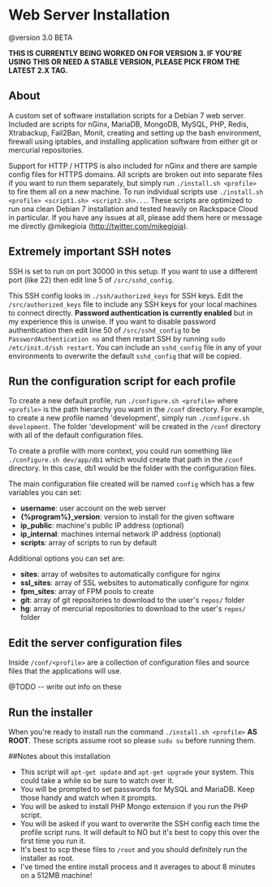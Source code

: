 # Web Server Installation

@version 3.0 BETA

**THIS IS CURRENTLY BEING WORKED ON FOR VERSION 3. IF YOU'RE USING THIS OR
NEED A STABLE VERSION, PLEASE PICK FROM THE LATEST 2.X TAG.**

## About

A custom set of software installation scripts for a Debian 7 web server.
Included are scripts for nGinx, MariaDB, MongoDB, MySQL, PHP, Redis, Xtrabackup,
Fail2Ban, Monit, creating and setting up the bash environment, firewall using
iptables, and installing application software from either git or mercurial
repositories.

Support for HTTP / HTTPS is also included for nGinx and there are sample config
files for HTTPS domains. All scripts are broken out into separate files if you
want to run them separately, but simply run `./install.sh <profile>` to fire
them all on a new machine. To run individual scripts use 
`./install.sh <profile> <script1.sh> <script2.sh>...`. 
These scripts are optimized to run ona clean Debian 7 installation and tested 
heavily on Rackspace Cloud in particular. If you have any issues at all, 
please add them here or message me directly @mikegioia
(http://twitter.com/mikegioia).

## Extremely important SSH notes

SSH is set to run on port 30000 in this setup. If you want to use a different
port (like 22) then edit line 5 of `/src/sshd_config`. 

This SSH config looks in `./ssh/authorized_keys` for SSH keys. Edit the
`/src/authorized_keys` file to include any SSH keys for your local machines
to connect directly. **Password authentication is currently enabled** but in
my experience this is unwise. If you want to disable password authentication
then edit line 50 of `/src/sshd_config` to be `PasswordAuthentication no`
and then restart SSH by running `sudo /etc/init.d/ssh restart`. You can include
an `sshd_config` file in any of your environments to overwrite the default
`sshd_config` that will be copied.

## Run the configuration script for each profile

To create a new default profile, run `./configure.sh <profile>` where
`<profile>` is the path hierarchy you want in the `/conf` directory. For
example, to create a new profile named 'development', simply run
`./configure.sh development`. The folder 'development' will be created in 
the `/conf` directory with all of the default configuration files.

To create a profile with more context, you could run something like
`./configure.sh dev/app/db1` which would create that path in the `/conf`
directory. In this case, db1 would be the folder with the configuration files.

The main configuration file created will be named `config` which has a few
variables you can set:

* **username**: user account on the web server
* **{%program%}_version**: version to install for the given software 
* **ip_public**: machine's public IP address (optional)
* **ip_internal**: machines internal network IP address (optional)
* **scripts**: array of scripts to run by default

Additional options you can set are:

* **sites**: array of websites to automatically configure for nginx
* **ssl_sites**: array of SSL websites to automatically configure for nginx
* **fpm_sites**: array of FPM pools to create
* **git**: array of git repositories to download to the user's `repos/` folder
* **hg**: array of mercurial repositories to download to the user's `repos/`
  folder

## Edit the server configuration files

Inside `/conf/<profile>` are a collection of configuration files and source
files that the applications will use.

@TODO -- write out info on these

## Run the installer

When you're ready to install run the command `./install.sh <profile>`
**AS ROOT**. These scripts assume root so please `sudu su` before running them. 

##Notes about this installation

* This script will `apt-get update` and `apt-get upgrade` your system. This
  could take a while so be sure to watch over it.
* You will be prompted to set passwords for MySQL and MariaDB. Keep those handy
  and watch when it prompts.
* You will be asked to install PHP Mongo extension if you run the PHP script.
* You will be asked if you want to overwrite the SSH config each time the
  profile script runs. It will default to NO but it's best to copy this over the
  first time you run it.
* It's best to scp these files to `/root` and you should definitely run the
  installer as root.
* I've timed the entire install process and it averages to about 8 minutes on a
  512MB machine!
